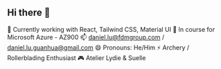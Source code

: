 ## Hi there 👋
🔭 Currently working with React, Tailwind CSS, Material UI
🌱 In course for Microsoft Azure - AZ900
📫 daniel.lu@fdmgroup.com / daniel.lu.guanhua@gmail.com
😄 Pronouns: He/Him
⚡ Archery / Rollerblading Enthusiast
🎮 Atelier Lydie & Suelle
<!--
**yawmoogle/yawmoogle** is a ✨ _special_ ✨ repository because its `README.md` (this file) appears on your GitHub profile.

Here are some ideas to get you started:

- 🔭 I’m currently working on ...
- 🌱 I’m currently learning ...
- 👯 I’m looking to collaborate on ...
- 🤔 I’m looking for help with ...
- 💬 Ask me about ...
- 📫 How to reach me: ...
- 😄 Pronouns: ...
- ⚡ Fun fact: ...
-->
